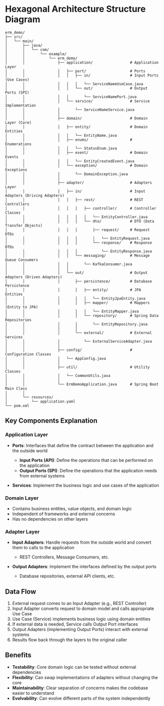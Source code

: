 # Hexagonal Architecture Structure Diagram

```
erm_demo/
├── src/
│   └── main/
│       ├── java/
│       │   └── com/
│       │       └── example/
│       │           └── erm_demo/
│       │               ├── application/                 # Application Layer
│       │               │   ├── port/                    # Ports
│       │               │   │   ├── in/                  # Input Ports (Use Cases)
│       │               │   │   │   └── ServiceNameUseCase.java
│       │               │   │   └── out/                 # Output Ports (SPI)
│       │               │   │       └── ServiceNamePort.java
│       │               │   └── service/                 # Service Implementation
│       │               │       └── ServiceNameService.java
│       │               │
│       │               ├── domain/                      # Domain Layer (Core)
│       │               │   ├── entity/                  # Domain Entities
│       │               │   │   └── EntityName.java
│       │               │   ├── enums/                   # Enumerations
│       │               │   │   └── StatusEnum.java
│       │               │   ├── event/                   # Domain Events
│       │               │   │   └── EntityCreatedEvent.java
│       │               │   └── exception/               # Domain Exceptions
│       │               │       └── DomainException.java
│       │               │
│       │               ├── adapter/                     # Adapters Layer
│       │               │   ├── in/                      # Input Adapters (Driving Adapters)
│       │               │   │   ├── rest/                # REST Controllers
│       │               │   │   │   ├── controller/      # Controller Classes
│       │               │   │   │   │   └── EntityController.java
│       │               │   │   │   └── dto/             # DTO (Data Transfer Objects)
│       │               │   │   │       ├── request/     # Request DTOs
│       │               │   │   │       │   └── EntityRequest.java
│       │               │   │   │       └── response/    # Response DTOs
│       │               │   │   │           └── EntityResponse.java
│       │               │   │   └── messaging/           # Message Queue Consumers
│       │               │   │       └── KafkaConsumer.java
│       │               │   │
│       │               │   └── out/                     # Output Adapters (Driven Adapters)
│       │               │       ├── persistence/         # Database Persistence
│       │               │       │   ├── entity/          # JPA Entities
│       │               │       │   │   └── EntityJpaEntity.java
│       │               │       │   ├── mapper/          # Mappers (Entity to JPA)
│       │               │       │   │   └── EntityMapper.java
│       │               │       │   └── repository/      # Spring Data Repositories
│       │               │       │       └── EntityRepository.java
│       │               │       │
│       │               │       └── external/            # External Services
│       │               │           └── ExternalServiceAdapter.java
│       │               │
│       │               ├── config/                      # Configuration Classes
│       │               │   └── AppConfig.java
│       │               │
│       │               ├── util/                        # Utility Classes
│       │               │   └── CommonUtils.java
│       │               │
│       │               └── ErmDemoApplication.java      # Spring Boot Main Class
│       │
│       └── resources/
│           └── application.yaml
└── pom.xml
```

## Key Components Explanation

### Application Layer
- **Ports**: Interfaces that define the contract between the application and the outside world
  - **Input Ports (API)**: Define the operations that can be performed on the application
  - **Output Ports (SPI)**: Define the operations that the application needs from external systems

- **Services**: Implement the business logic and use cases of the application

### Domain Layer
- Contains business entities, value objects, and domain logic
- Independent of frameworks and external concerns
- Has no dependencies on other layers

### Adapter Layer
- **Input Adapters**: Handle requests from the outside world and convert them to calls to the application
  - REST Controllers, Message Consumers, etc.
  
- **Output Adapters**: Implement the interfaces defined by the output ports
  - Database repositories, external API clients, etc.

## Data Flow
1. External request comes to an Input Adapter (e.g., REST Controller)
2. Input Adapter converts request to domain model and calls appropriate Use Case
3. Use Case (Service) implements business logic using domain entities
4. If external data is needed, Service calls Output Port interfaces
5. Output Adapters (implementing Output Ports) interact with external systems
6. Results flow back through the layers to the original caller

## Benefits
- **Testability**: Core domain logic can be tested without external dependencies
- **Flexibility**: Can swap implementations of adapters without changing the core
- **Maintainability**: Clear separation of concerns makes the codebase easier to understand
- **Evolvability**: Can evolve different parts of the system independently
